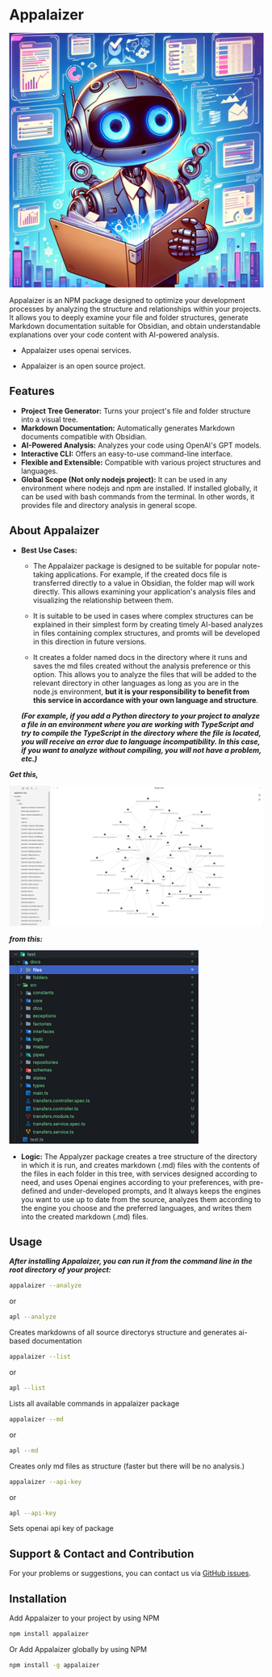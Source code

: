 # Appalaizer

![Appalaizer Logo](./img/appalaizer-logo.webp)


Appalaizer is an NPM package designed to optimize your development processes by analyzing the structure and relationships within your projects. It allows you to deeply examine your file and folder structures, generate Markdown documentation suitable for Obsidian, and obtain understandable explanations over your code content with AI-powered analysis.

- Appalaizer uses openai services.

- Appalaizer is an open source project.

## Features

- **Project Tree Generator:** Turns your project's file and folder structure into a visual tree.
- **Markdown Documentation:** Automatically generates Markdown documents compatible with Obsidian.
- **AI-Powered Analysis:** Analyzes your code using OpenAI's GPT models.
- **Interactive CLI:** Offers an easy-to-use command-line interface.
- **Flexible and Extensible:** Compatible with various project structures and languages.
- **Global Scope (Not only nodejs project):** It can be used in any environment where nodejs and npm are installed. If installed globally, it can be used with bash commands from the terminal. In other words, it provides file and directory analysis in general scope.

## About Appalaizer

- **Best Use Cases:** 
  - The Appalaizer package is designed to be suitable for popular note-taking applications. For example, if the created docs file is transferred directly to a value in Obsidian, the folder map will work directly. This allows examining your application's analysis files and visualizing the relationship between them.
  
  - It is suitable to be used in cases where complex structures can be explained in their simplest form by creating timely AI-based analyzes in files containing complex structures, and promts will be developed in this direction in future versions.

  - It creates a folder named docs in the directory where it runs and saves the md files created without the analysis preference or this option. This allows you to analyze the files that will be added to the relevant directory in other languages ​​as long as you are in the node.js environment, **but it is your responsibility to benefit from this service in accordance with your own language and structure**.

  ***(For example, if you add a Python directory to your project to analyze a file in an environment where you are working with TypeScript and try to compile the TypeScript in the directory where the file is located, you will receive an error due to language incompatibility. In this case, if you want to analyze without compiling, you will not have a problem, etc.)***


***Get this,***

 ![obsidian](./img/obsidian.png)

***from this:***

 ![docs folder directory](./img/docs-folder.png)


- **Logic:** The Appalyzer package creates a tree structure of the directory in which it is run, and creates markdown (.md) files with the contents of the files in each folder in this tree, with services designed according to need, and uses Openai engines according to your preferences, with pre-defined and under-developed prompts, and It always keeps the engines you want to use up to date from the source, analyzes them according to the engine you choose and the preferred languages, and writes them into the created markdown (.md) files.

## Usage

***After installing Appalaizer, you can run it from the command line in the root directory of your project:***

```sh
appalaizer --analyze
```
or 
```sh 
apl --analyze
```
Creates markdowns of all source directorys structure and generates ai-based documentation


```sh
appalaizer --list
```
or 
```sh
apl --list
```
Lists all available commands in appalaizer package


```sh
appalaizer --md 
```
or
```sh
apl --md 
```
Creates only md files as structure (faster but there will be no analysis.)


```sh
appalaizer --api-key 
```
or
```sh
apl --api-key 
```
Sets openai api key of package

## Support & Contact and Contribution

For your problems or suggestions, you can contact us via [GitHub issues](https://github.com/berkcansavur/appalaizer/issues).

## Installation

Add Appalaizer to your project by using NPM

```sh
npm install appalaizer 
```

Or Add Appalaizer globally by using NPM

```sh
npm install -g appalaizer 
```

